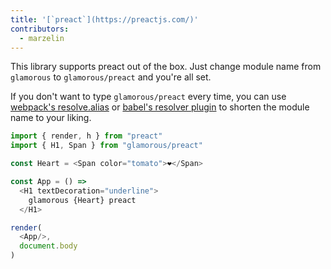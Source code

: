 ```yaml
---
title: '[`preact`](https://preactjs.com/)'
contributors:
  - marzelin
---
```


This library supports preact out of the box. Just change module name from `glamorous` to `glamorous/preact` and you're all set.

If you don't want to type `glamorous/preact` every time, you can use [webpack's resolve.alias](https://webpack.js.org/configuration/resolve/#resolve-alias) or [babel's resolver plugin](https://github.com/tleunen/babel-plugin-module-resolver/) to shorten the module name to your liking.

```js
import { render, h } from "preact"
import { H1, Span } from "glamorous/preact"

const Heart = <Span color="tomato">❤</Span>

const App = () =>
  <H1 textDecoration="underline">
    glamorous {Heart} preact
  </H1>

render(
  <App/>,
  document.body
)
```
